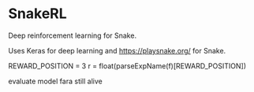 # SnakeRL

Deep reinforcement learning for Snake.

Uses Keras for deep learning and https://playsnake.org/ for Snake.

REWARD_POSITION = 3
r = float(parseExpName(f)[REWARD_POSITION])

evaluate model fara still alive
